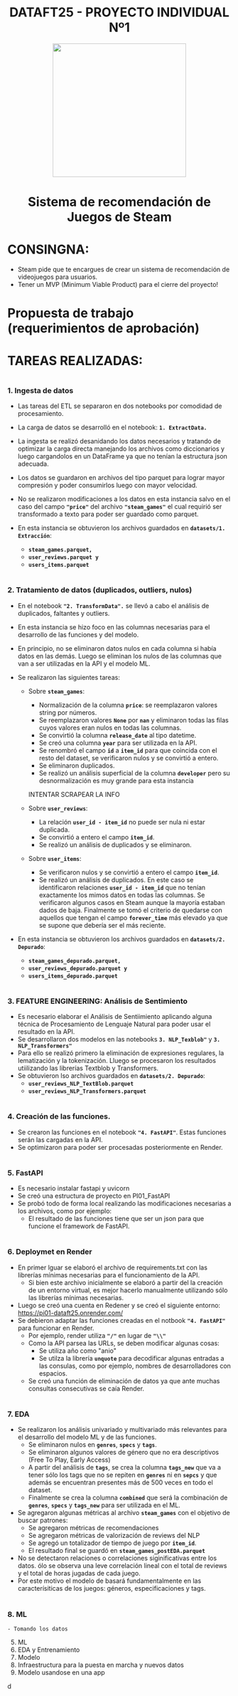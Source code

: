 # <h1 align=center> **DATAFT25 - PROYECTO INDIVIDUAL Nº1** </h1>

<p align="center">
<img src="https://www.soyhenry.com/_next/static/media/HenryLogo.bb57fd6f.svg"  height=300>
</p>

# <h1 align=center>**Sistema de recomendación de Juegos de Steam**</h1>


# **CONSINGNA:**

- Steam pide que te encargues de crear un sistema de recomendación de videojuegos para usuarios.
- Tener un MVP (Minimum Viable Product) para el cierre del proyecto! 

# **Propuesta de trabajo (requerimientos de aprobación)**
# **TAREAS REALIZADAS:**
#  <h3>**1. Ingesta de datos**</h3>

- Las tareas del ETL se separaron en dos notebooks por comodidad de procesamiento.
- La carga de datos se desarrolló en el notebook: **`1. ExtractData.`**
- La ingesta se realizó desanidando los datos necesarios y tratando de optimizar la carga directa manejando los archivos como diccionarios y luego cargandolos en un DataFrame ya que no tenían la estructura json adecuada.
- Los datos se guardaron en archivos del tipo parquet para lograr mayor compresión y poder consumirlos luego con mayor velocidad.
- No se realizaron modificaciones a los datos en esta instancia salvo en el caso del campo **`"price"`** del archivo **`"steam_games"`** el cual requirió ser transformado a texto para poder ser guardado como parquet.

- En esta instancia se obtuvieron los archivos guardados en **`datasets/1. Extracción`**: 
    - **`steam_games.parquet,`** 
    - **`user_reviews.parquet y `**
    - **`users_items.parquet  `**

# <h3>**2. Tratamiento de datos (duplicados, outliers, nulos)**</h3>

- En el notebook **`"2. TransformData".`** se llevó a cabo el análisis de duplicados, faltantes y outliers.
- En esta instancia se hizo foco en las columnas necesarias para el desarrollo de las funciones y del modelo.
- En principio, no se eliminaron datos nulos en cada columna si había datos en las demás. Luego se eliminan los nulos de las columnas que van a ser utilizadas en la API y el modelo ML.
- Se realizaron las siguientes tareas:
    - Sobre **`steam_games`**:
        - Normalización de la columna **`price`**: se reemplazaron valores string por números.
        - Se reemplazaron valores **`None`** por **`nan`** y eliminaron todas las filas cuyos valores eran nulos en todas las columnas.
        - Se convirtió la columna **`release_date`** al tipo datetime.
        - Se creó una columna **`year`** para ser utilizada en la API.
        - Se renombró el campo **`id`** a **`item_id`** para que coincida con el resto del dataset, se verificaron nulos y se convirtió a entero.
        - Se eliminaron duplicados.
        - Se realizó un análisis superficial de la columna **`developer`** pero su desnormalización es muy grande para esta instancia

        INTENTAR SCRAPEAR LA INFO


    - Sobre **`user_reviews`**:
        - La relación **`user_id - item_id`** no puede ser nula ni estar duplicada.
        - Se convirtió a entero el campo **`item_id`**.
        - Se realizó un análisis de duplicados y se eliminaron.
    
    - Sobre **`user_items`**: 
       - Se verificaron nulos y se convirtió a entero el campo **`item_id`**. 
       - Se realizó un análisis de duplicados. En este caso se identificaron relaciones **`user_id - item_id`** que no tenían exactamente los mimos datos en todas las columnas. Se verificaron algunos casos en Steam aunque la mayoría estaban dados de baja. Finalmente se tomó el criterio de quedarse con aquellos que tengan el campo **`forever_time`** más elevado ya que se supone que debería ser el más reciente.

- En esta instancia se obtuvieron los archivos guardados en **`datasets/2. Depurado`**: 
    - **`steam_games_depurado.parquet,`** 
    - **`user_reviews_depurado.parquet y `**
    - **`users_items_depurado.parquet  `**

# <h3>**3. FEATURE ENGINEERING: Análisis de Sentimiento**</h3>

- Es necesario elaborar el Análisis de Sentiimiento aplicando alguna técnica de Procesamiento de Lenguaje Natural para poder usar el resultado en la API. 
- Se desarrollaron dos modelos en las notebooks **`3. NLP_Texblob"`** y **`3. NLP_Transformers"`**
- Para ello se realizó primero la eliminación de expresiones regulares, la lematización y la tokenización. Lluego se procesaron los resultados utiilizando las librerías Textblob y Transformers.
- Se obtuvieron lso archivos guardados en **`datasets/2. Depurado`**:
    - **`user_reviews_NLP_TextBlob.parquet`**
    - **`user_reviews_NLP_Transformers.parquet`**

# <h3>**4. Creación de las funciones.**</h3>

- Se crearon las funciones en el notebook **`"4. FastAPI"`**. Estas funciones serán las cargadas en la API.
- Se optimizaron para poder ser procesadas posteriormente en Render.

# <h3>**5. FastAPI**</h3>
    
- Es necesario instalar fastapi y uvicorn
- Se creó una estructura de proyecto en PI01_FastAPI
- Se probó todo de forma local realizando las modificaciones necesarias a los archivos, como por ejemplo:
    - El resultado de las funciones tiene que ser un json para que funcione el framework de FastAPI.

# <h3>**6. Deploymet en Render**</h3>

- En primer lguar se elaboró el archivo de requirements.txt con las librerías mínimas necesarias para el funcionamiento de la API.
    - Si bien este archivo inicialmente se elaboró a partir del la creación de un entorno virtual, es mejor hacerlo manualmente utilizando sólo las librerías mínimas necesarias.   
- Luego se creó una cuenta en Redener y se creó el siguiente entorno: https://pi01-dataft25.onrender.com/
- Se debieron adaptar las funciones creadas en el notbook **`"4. FastAPI"`** para funcionar en Render.
    - Por ejemplo, render utiliza **`"/"`** en lugar de **`"\\"`**
    - Como la API parsea las URLs, se deben modificar algunas cosas:
        - Se utiliza año como "anio"
        - Se utilza la librería **`unquote`** para decodificar algunas entradas a las consulas, como por ejemplo, nombres de desarrolladores con espacios.
    - Se creó una función de eliminación de datos ya que ante muchas consultas consecutivas se caía Render.


# <h3>**7. EDA**</h3>
- Se realizaron los análisis univariado y multivariado más relevantes para el desarrollo del modelo ML y de las funciones.
    - Se eliminaron nulos en **`genres`**, **`specs`** y **`tags`**.
    - Se eliminaron algunos valores de género que no era descriptivos (Free To Play, Early Access)
    - A partir del análisis de **`tags`**, se crea la columna **`tags_new`** que va a tener sólo los tags que no se repiten en **`genres`** ni en **`sepcs`** y que además se encuentran presentes más de 500 veces en todo el dataset.
    - Finalmente se crea la columna **`combined`** que será la combinación de **`genres`**, **`specs`** y **`tags_new`** para ser utilizada en el ML.
- Se agregaron algunas métricas al archivo **`steam_games`** con el objetivo de buscar patrones:
    - Se agregaron métricas de recomendaciones
    - Se agregaron métricas de valorización de reviews del NLP
    - Se agregó un totalizador de tiempo de juego por **`item_id`**.
    - El resultado final se guardó en **`steam_games_postEDA.parquet`**
- No se detectaron relaciones o correlaciones siginificativas entre los datos. ólo se observa una leve correlación lineal  con el total de reviews y el total de horas jugadas de cada juego.
- Por este motivo el modelo de basará fundamentalmente en las caracterísiticas de los juegos: géneros, especificaciones y tags.

# <h3>**8. ML**</h3>
    - Tomando los datos

5. ML
6. EDA y Entrenamiento
7. Modelo
8. Infraestructura para la puesta en marcha y nuevos datos
9. Modelo usandose en una app


d